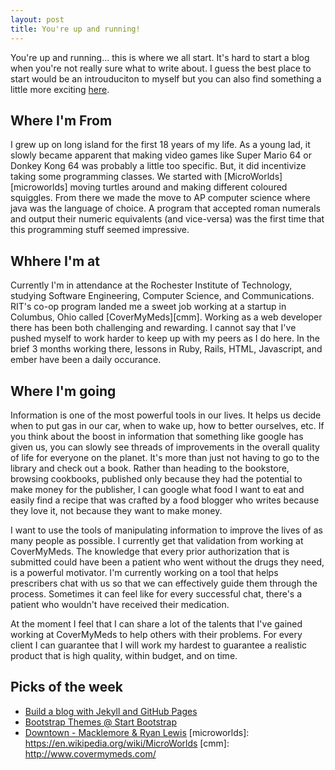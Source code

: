 ```yaml
---
layout: post
title: You're up and running!
---
```


You're up and running... this is where we all start. It's hard to start a blog when you're not really sure what
to write about. I guess the best place to start would be an introuduciton to myself but you can also find
something a little more exciting [here](/).

## Where I'm From
I grew up on long island for the first 18 years of my life. As a young lad, it slowly became apparent that making
video games like Super Mario 64 or Donkey Kong 64 was probably a little too specific. But, it did incentivize
taking some programming classes. We started with [MicroWorlds][microworlds] moving turtles around and making different coloured
squiggles. From there we made the move to AP computer science where java was the language of choice. A program
that accepted roman numerals and output their numeric equivalents (and vice-versa) was the first time that this
programming stuff seemed impressive.

## Whhere I'm at
Currently I'm in attendance at the Rochester Institute of Technology, studying Software Engineering, Computer Science, and Communications.
RIT's co-op program landed me a sweet job working at a startup in Columbus, Ohio called [CoverMyMeds][cmm].
Working as a web developer there has been both challenging and rewarding. I cannot say that I've pushed myself
to work harder to keep up with my peers as I do here. In the brief 3 months working there, lessons in Ruby,
Rails, HTML, Javascript, and ember have been a daily occurance.

## Where I'm going
Information is one of the most powerful tools in our lives. It helps us decide when to put gas in our car,
when to wake up, how to better ourselves, etc. If you think about the boost in information that something like
google has given us, you can slowly see threads of improvements in the overall quality of life for everyone on
the planet. It's more than just not having to go to the library and check out a book. Rather than heading to
the bookstore, browsing cookbooks, published only because they had the potential to make money for the publisher,
I can google what food I want to eat and easily find a recipe that was crafted by a food blogger who writes
because they love it, not because they want to make money.

I want to use the tools of manipulating information to improve the lives of as many people as possible. I
currently get that validation from working at CoverMyMeds. The knowledge that every prior authorization that is
submitted could have been a patient who went without the drugs they need, is a powerful motivator. I'm currently
working on a tool that helps prescribers chat with us so that we can effectively guide them through the process.
Sometimes it can feel like for every successful chat, there's a patient who wouldn't have received their medication.

At the moment I feel that I can share a lot of the talents that I've gained working at CoverMyMeds to help
others with their problems. For every client I can guarantee that I will work my hardest to guarantee a realistic product
that is high quality, within budget, and on time.

## Picks of the week
- [Build a blog with Jekyll and GitHub Pages](http://www.smashingmagazine.com/2014/08/build-blog-jekyll-github-pages/)
- [Bootstrap Themes @ Start Bootstrap](http://startbootstrap.com/)
- [Downtown - Macklemore & Ryan Lewis](https://www.youtube.com/watch?v=JGhoLcsr8GA)
[microworlds]: https://en.wikipedia.org/wiki/MicroWorlds
[cmm]: http://www.covermymeds.com/
